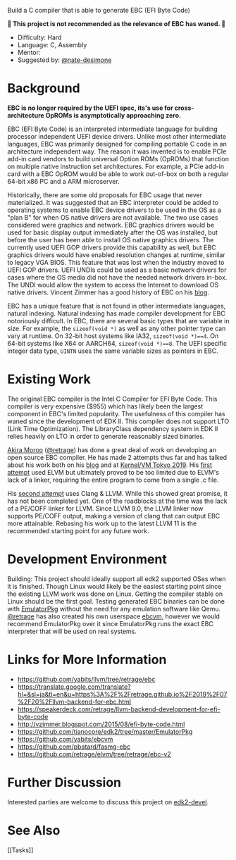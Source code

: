 Build a C compiler that is able to generate EBC (EFI Byte Code)

**:red_circle: This project is not recommended as the relevance of EBC has waned. :red_circle:**

* Difficulty: Hard
* Language: C, Assembly
* Mentor: 
* Suggested by: [@nate-desimone](https://github.com/nate-desimone)

# Background

**EBC is no longer required by the UEFI spec, its's use for cross-architecture OpROMs is asymptotically approaching zero.**

EBC (EFI Byte Code) is an interpreted intermediate language for building processor independent UEFI device drivers. Unlike most other intermediate languages, EBC was primarily designed for compiling portable C code in an architecture independent way. The reason it was invented is to enable PCIe add-in card vendors to build universal Option ROMs (OpROMs) that function on multiple native instruction set architectures. For example, a PCIe add-in card with a EBC OpROM would be able to work out-of-box on both a regular 64-bit x86 PC and a ARM microserver.

Historically, there are some old proposals for EBC usage that never materialized. It was suggested that an EBC interpreter could be added to operating systems to enable EBC device drivers to be used in the OS as a "plan B" for when OS native drivers are not available. The two use cases considered were graphics and network. EBC graphics drivers would be used for basic display output immediately after the OS was installed, but before the user has been able to install OS native graphics drivers. The currently used UEFI GOP drivers provide this capability as well, but EBC graphics drivers would have enabled resolution changes at runtime, similar to legacy VGA BIOS. This feature that was lost when the industry moved to UEFI GOP drivers. UEFI UNDIs could be used as a basic network drivers for cases where the OS media did not have the needed network drivers in-box. The UNDI would allow the system to access the Internet to download OS native drivers. Vincent Zimmer has a good history of EBC on his [blog](http://vzimmer.blogspot.com/2015/08/efi-byte-code.html).

EBC has a unique feature that is not found in other intermediate languages, natural indexing. Natural indexing has made compiler development for EBC notoriously difficult. In EBC, there are several basic types that are variable in size. For example, the `sizeof(void *)` as well as any other pointer type can vary at runtime. On 32-bit host systems like IA32, `sizeof(void *)==4`. On 64-bit systems like X64 or AARCH64, `sizeof(void *)==8`. The UEFI specific integer data type, `UINTN` uses the same variable sizes as pointers in EBC.

# Existing Work
The original EBC compiler is the Intel C Compiler for EFI Byte Code. This compiler is very expensive ($955) which has likely been the largest component in EBC's limited popularity. The usefulness of this compiler has waned since the development of EDK II. This compiler does not support LTO (Link Time Optimization). The LibraryClass dependency system in EDK II relies heavily on LTO in order to generate reasonably sized binaries.

[Akira Moroo](https://retrage.github.io/about/) ([@retrage](https://github.com/retrage)) has done a great deal of work on developing an open source EBC compiler. He has made 2 attempts thus far and has talked about his work both on his [blog](https://translate.google.com/translate?hl=&sl=ja&tl=en&u=https%3A%2F%2Fretrage.github.io%2F2019%2F07%2F20%2Fllvm-backend-for-ebc.html) and at [Kernel/VM Tokyo 2019](https://speakerdeck.com/retrage/llvm-backend-development-for-efi-byte-code). His [first attempt](https://github.com/retrage/elvm/tree/retrage/ebc-v2) used ELVM but ultimately proved to be too limited due to ELVM's lack of a linker, requiring the entire program to come from a single .c file.

His [second attempt](https://github.com/yabits/llvm/tree/retrage/ebc) uses Clang & LLVM. While this showed great promise, it has not been completed yet. One of the roadblocks at the time was the lack of a PE/COFF linker for LLVM. Since LLVM 9.0, the LLVM linker now supports PE/COFF output, making a version of clang that can output EBC more attainable. Rebasing his work up to the latest LLVM 11 is the recommended starting point for any future work.

# Development Environment
Building: This project should ideally support all edk2 supported OSes when it is finished. Though Linux would likely be the easiest starting point since the existing LLVM work was done on Linux. Getting the compiler stable on Linux should be the first goal. Testing generated EBC binaries can be done with [EmulatorPkg](https://github.com/tianocore/edk2/tree/master/EmulatorPkg) without the need for any emulation software like Qemu. [@retrage](https://github.com/retrage) has also created his own userspace [ebcvm](https://github.com/yabits/ebcvm), however we would recommend EmulatorPkg over it since EmulatorPkg runs the exact EBC interpreter that will be used on real systems.

# Links for More Information
* https://github.com/yabits/llvm/tree/retrage/ebc
* https://translate.google.com/translate?hl=&sl=ja&tl=en&u=https%3A%2F%2Fretrage.github.io%2F2019%2F07%2F20%2Fllvm-backend-for-ebc.html
* https://speakerdeck.com/retrage/llvm-backend-development-for-efi-byte-code
* http://vzimmer.blogspot.com/2015/08/efi-byte-code.html
* https://github.com/tianocore/edk2/tree/master/EmulatorPkg
* https://github.com/yabits/ebcvm
* https://github.com/pbatard/fasmg-ebc
* https://github.com/retrage/elvm/tree/retrage/ebc-v2

# Further Discussion
Interested parties are welcome to discuss this project on [edk2-devel](https://edk2.groups.io/g/devel).

# See Also
[[Tasks]]